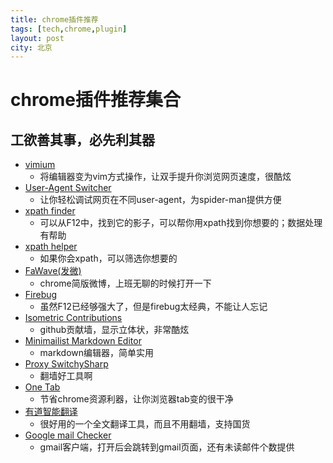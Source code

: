 ```yaml
---
title: chrome插件推荐
tags: [tech,chrome,plugin]
layout: post
city: 北京
---
```



chrome插件推荐集合
=================

工欲善其事，必先利其器
-----------
+ [vimium]()
	- 将编辑器变为vim方式操作，让双手提升你浏览网页速度，很酷炫
+ [User-Agent Switcher]()
	- 让你轻松调试网页在不同user-agent，为spider-man提供方便
+ [xpath finder]()
	- 可以从F12中，找到它的影子，可以帮你用xpath找到你想要的；数据处理有帮助
+ [xpath helper]()
	- 如果你会xpath，可以筛选你想要的
+ [FaWave(发微)]()
	- chrome简版微博，上班无聊的时候打开一下
+ [Firebug]()
	- 虽然F12已经够强大了，但是firebug太经典，不能让人忘记
+ [Isometric Contributions]()
	- github贡献墙，显示立体状，非常酷炫
+ [Minimailist Markdown Editor]()
	- markdown编辑器，简单实用
+ [Proxy SwitchySharp]()
	- 翻墙好工具啊
+ [One Tab]()
	- 节省chrome资源利器，让你浏览器tab变的很干净
+ [有道智能翻译](https://chrome.google.com/webstore/detail/%E6%9C%89%E9%81%93%E6%99%BA%E8%83%BD%E7%BF%BB%E8%AF%91/fcihnniakiicgonogcieldhhjbgpnjpj/related)
	- 很好用的一个全文翻译工具，而且不用翻墙，支持国货
+ [Google mail Checker](https://chrome.google.com/webstore/detail/google-mail-checker/mihcahmgecmbnbcchbopgniflfhgnkff)
	- gmail客户端，打开后会跳转到gmail页面，还有未读邮件个数提供